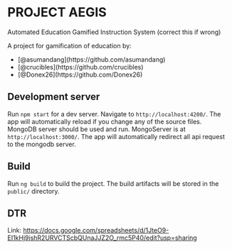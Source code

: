 # PROJECT AEGIS

Automated Education Gamified Instruction System (correct this if wrong)

A project for gamification of education by:
<ul>
<li>[@asumandang](https://github.com/asumandang)</li>
<li>[@crucibles](https://github.com/crucibles)</li>
<li>[@Donex26](https://github.com/Donex26)</li>
</ul>

## Development server

Run `npm start` for a dev server. Navigate to `http://localhost:4200/`. The app will automatically reload if you change any of the source files.
MongoDB server should be used and run. MongoServer is at `http://localhost:3000/`. The app will automatically redirect all api request to the mongodb server.


## Build

Run `ng build` to build the project. The build artifacts will be stored in the `public/` directory.


## DTR

Link: https://docs.google.com/spreadsheets/d/1JteO9-EI1kHj9ishR2URVCTScbQUnaJJZ2O_rmc5P40/edit?usp=sharing
